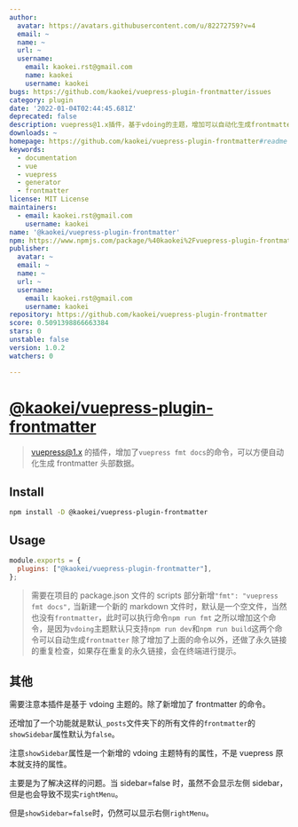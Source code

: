 ```yaml
---
author:
  avatar: https://avatars.githubusercontent.com/u/82272759?v=4
  email: ~
  name: ~
  url: ~
  username:
    email: kaokei.rst@gmail.com
    name: kaokei
    username: kaokei
bugs: https://github.com/kaokei/vuepress-plugin-frontmatter/issues
category: plugin
date: '2022-01-04T02:44:45.681Z'
deprecated: false
description: vuepress@1.x插件，基于vdoing的主题，增加可以自动化生成frontmatter的命令
downloads: ~
homepage: https://github.com/kaokei/vuepress-plugin-frontmatter#readme
keywords:
  - documentation
  - vue
  - vuepress
  - generator
  - frontmatter
license: MIT License
maintainers:
  - email: kaokei.rst@gmail.com
    username: kaokei
name: '@kaokei/vuepress-plugin-frontmatter'
npm: https://www.npmjs.com/package/%40kaokei%2Fvuepress-plugin-frontmatter
publisher:
  avatar: ~
  email: ~
  name: ~
  url: ~
  username:
    email: kaokei.rst@gmail.com
    username: kaokei
repository: https://github.com/kaokei/vuepress-plugin-frontmatter
score: 0.5091398866663384
stars: 0
unstable: false
version: 1.0.2
watchers: 0

---
```


# [@kaokei/vuepress-plugin-frontmatter](https://github.com/kaokei/vuepress-plugin-frontmatter)

> vuepress@1.x 的插件，增加了`vuepress fmt docs`的命令，可以方便自动化生成 frontmatter 头部数据。

## Install

```bash
npm install -D @kaokei/vuepress-plugin-frontmatter
```

## Usage

```javascript
module.exports = {
  plugins: ["@kaokei/vuepress-plugin-frontmatter"],
};
```

> 需要在项目的 package.json 文件的 scripts 部分新增`"fmt": "vuepress fmt docs",`
> 当新建一个新的 markdown 文件时，默认是一个空文件，当然也没有`frontmatter`，此时可以执行命令`npm run fmt`
> 之所以增加这个命令，是因为`vdoing`主题默认只支持`npm run dev`和`npm run build`这两个命令可以自动生成`frontmatter`
> 除了增加了上面的命令以外，还做了永久链接的重复检查，如果存在重复的永久链接，会在终端进行提示。

## 其他

需要注意本插件是基于 vdoing 主题的。除了新增加了 frontmatter 的命令。

还增加了一个功能就是默认`_posts`文件夹下的所有文件的`frontmatter`的`showSidebar`属性默认为`false`。

注意`showSidebar`属性是一个新增的 vdoing 主题特有的属性，不是 vuepress 原本就支持的属性。

主要是为了解决这样的问题。当 sidebar=false 时，虽然不会显示左侧 sidebar，但是也会导致不现实`rightMenu`。

但是`showSidebar=false`时，仍然可以显示右侧`rightMenu`。
